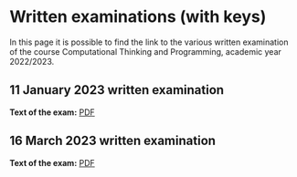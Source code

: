 # Written examinations (with keys)

In this page it is possible to find the link to the various written examination of the course Computational Thinking and Programming, academic year 2022/2023.


## 11 January 2023 written examination

**Text of the exam:** [PDF](./written-examination-2023-01-11.pdf)


## 16 March 2023 written examination

**Text of the exam:** [PDF](./written-examination-2023-03-16.pdf)